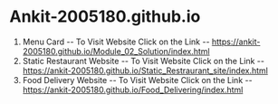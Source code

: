 # Ankit-2005180.github.io
01. Menu Card  --  To Visit Website Click on the Link   --  https://ankit-2005180.github.io/Module_02_Solution/index.html
02. Static Restaurant Website  --  To Visit Website Click on the Link   --  https://ankit-2005180.github.io/Static_Restraurant_site/index.html
03. Food Delivery Website  --  To Visit Website Click on the Link --  https://ankit-2005180.github.io/Food_Delivering/index.html
